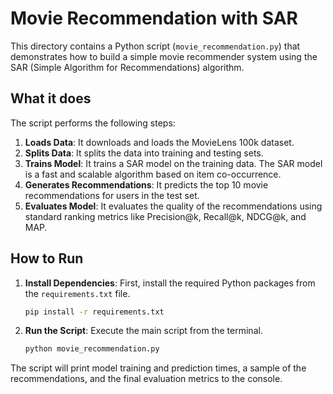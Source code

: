 # Movie Recommendation with SAR

This directory contains a Python script (`movie_recommendation.py`) that demonstrates how to build a simple movie recommender system using the SAR (Simple Algorithm for Recommendations) algorithm.

## What it does

The script performs the following steps:
1.  **Loads Data**: It downloads and loads the MovieLens 100k dataset.
2.  **Splits Data**: It splits the data into training and testing sets.
3.  **Trains Model**: It trains a SAR model on the training data. The SAR model is a fast and scalable algorithm based on item co-occurrence.
4.  **Generates Recommendations**: It predicts the top 10 movie recommendations for users in the test set.
5.  **Evaluates Model**: It evaluates the quality of the recommendations using standard ranking metrics like Precision@k, Recall@k, NDCG@k, and MAP.

## How to Run

1.  **Install Dependencies**:
    First, install the required Python packages from the `requirements.txt` file.
    ```bash
    pip install -r requirements.txt
    ```

2.  **Run the Script**:
    Execute the main script from the terminal.
    ```bash
    python movie_recommendation.py
    ```

The script will print model training and prediction times, a sample of the recommendations, and the final evaluation metrics to the console.